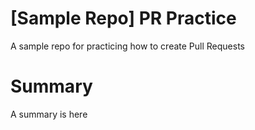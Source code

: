 # [Sample Repo] PR Practice
A sample repo for practicing how to create Pull Requests

# Summary
A summary is here